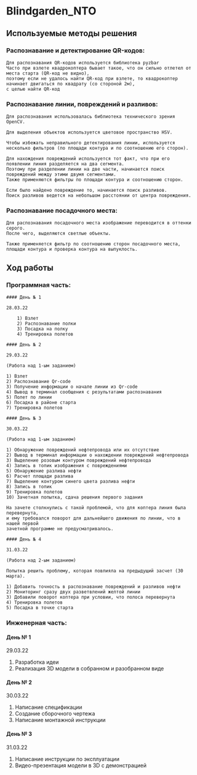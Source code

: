 # Blindgarden_NTO

## Используемые методы решения

### Распознавание и детектирование QR-кодов:

    Для распознавания QR-кодов используется библиотека pyzbar
    Часто при взлете квадрокоптера бывает такое, что он сильно отлетел от места старта (QR-код не видно),
    поэтому если не удалось найти QR-код при взлете, то квадрокоптер начинает двигаться по квадрату (со стороной 2м),
    с целью найти QR-код

### Распознавание линии, повреждений и разливов:

    Для распознавания использовалась библиотека технического зрения OpenCV.

    Для выделения объектов используется цветовое пространство HSV.

    Чтобы избежать неправильного детектирования линии, используется 
    несколько фильтров (по площади контура и по соотношению его сторон).

    Для нахождения повреждений используется тот факт, что при его появлении линия разделяется на два сегмента.
    Поэтому при разделении линии на две части, начинается поиск повреждений между этими двумя сегментами.
    Также применяются фильтры по площади контура и соотношению сторон.

    Если было найдено повреждение то, начинается поиск разливов.
    Поиск разливов ведется на небольшом расстоянии от центра повреждения.

### Распознавание посадочного места:

    Для распознавания посадочного места изображение переводится в оттенки серого.
    После чего, выделяются светлые объекты.

    Также применяется фильтр по соотношению сторон посадочного места,
    площади контура и проверка контура на выпуклость.
    
## Ход работы              

### Программная часть:

    #### День № 1

    28.03.22

        1) Взлет
        2) Распознавание полки
        3) Посадка на полку
        4) Тренировка полетов

    #### День № 2

    29.03.22

    (Работа над 1-ым заданием)

    1) Взлет
    2) Распознавание Qr-code
    3) Получение информации о начале линии из Qr-code
    4) Вывод в терминал сообщения с результатами распознавания
    5) Полет по линии
    6) Посадка в районе старта 
    7) Тренировка полетов

    #### День № 3

    30.03.22

    (Работа над 1-ым заданием)

    1) Обнаружение повреждений нефтепровода или их отсутствие
    2) Вывод в терминал информации о нахождении повреждений нефтепровода
    3) Выделение розовым контуром повреждений нефтепровода
    4) Запись в топик изображения с повреждениями
    5) Обнаружение разлива нефти
    6) Расчет площади разлива
    7) Выделение контуром синего цвета разлива нефти
    8) Запись в топик
    9) Тренировка полетов
    10) Зачетная попытка, сдача решения первого задания

    На зачете столкнулись с такой проблемой, что для коптера линия была перевернута,
    и ему требовался поворот для дальнейшего движения по линии, что в нашей первой 
    зачетной программе не предусматривалось.

    #### День № 4

    31.03.22

    (Работа над 2-ым заданием)

    Попытка решить проблему, которая повлияла на предыдущий засчет (30 марта).

    1) Добавить точность в распознавание повреждений и разливов нефти
    2) Мониторинг сразу двух разветвлений желтой линии 
    3) Добавили поворот коптера при условии, что полоса перевернута
    4) Тренировка полетов
    5) Посадка в точке старта

### Инженерная часть:

#### День № 1

29.03.22

1) Разработка идеи 
2) Реализация 3D модели в собранном и разобранном виде

#### День № 2

30.03.22

1) Написание спецификации
2) Создание сборочного чертежа
3) Написание монтажной инструкции

#### День № 3

31.03.22

1) Написание инструкции по эксплуатации
2) Видео-презентация модели в 3D с демонстрацией
